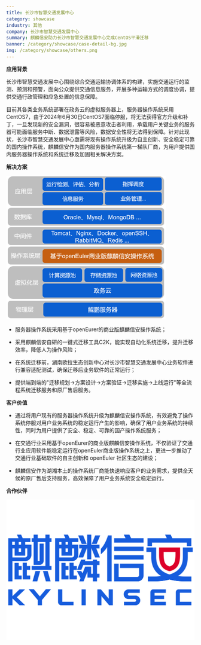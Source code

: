 ```yaml
---
title: 长沙市智慧交通发展中心
category: showcase
industry: 其他
company: 长沙市智慧交通发展中心
summary: 麒麟信安助力长沙市智慧交通发展中心完成CentOS平滑迁移
banner: /category/showcase/case-detail-bg.jpg
img: /category/showcase/others.png
---
```






**应用背景**

长沙市智慧交通发展中心围绕综合交通运输协调体系的构建，实施交通运行的监测、预测和预警，面向公众提供交通信息服务，开展多种运输方式的调度协调，提供交通行政管理和应急处置的信息保障。

目前其各类业务系统部署在政务云的虚拟服务器上，服务器操作系统采用CentOS7，由于2024年6月30日CentOS7面临停服，将无法获得官方升级和补丁，一旦发现新的安全漏洞，很容易被恶意攻击者利用，承载用户关键业务的服务器可能面临服务中断、数据泄露等风险，数据安全性将无法得到保障。针对此现状，长沙市智慧交通发展中心亟需将现有操作系统升级为自主创新、安全稳定可靠的国内操作系统，麒麟信安作为国内服务器操作系统第一梯队厂商，为用户提供国内服务器操作系统和系统迁移及加固相关解决方案。

**解决方案**

![](./media/image1.png)

-   服务器操作系统采用基于openEurer的商业版麒麟信安操作系统；

-   采用麒麟信安自研的一键式迁移工具C2K，能实现自动化系统迁移，提升迁移效率，降低人为操作风险；

-   在系统迁移前，湖南欧拉生态创新中心对长沙市智慧交通发展中心业务软件进行兼容适配测试，确保迁移后业务软件的正常运行；

-   提供端到端的"迁移规划-\>方案设计-\>方案验证-\>迁移实施-\>上线运行"等全流程系统迁移服务和原厂售后服务。

**客户价值**

-   通过将用户现有的服务器操作系统升级为麒麟信安操作系统，有效避免了操作系统停服对用户业务系统的稳定运行产生的影响，确保了用户业务系统的持续性，同时为用户提供了安全、稳定、可靠的国产操作系统服务；

-   在交通行业采用基于openEurer的商业版麒麟信安操作系统，不仅验证了交通行业应用软件能稳定运行在openEuler商业版操作系统之上，更进一步推动了交通行业基础软件的自主创新和
    openEuler 社区生态的建设；

-   麒麟信安作为湖湘本土的操作系统厂商能快速响应客户的业务需求，提供全天候的原厂售后支持服务，高效保障了用户业务系统安全稳定运行。

**合作伙伴**

![E:/VI/LOGO文件/logo.pnglogo](./media/image2.png)
